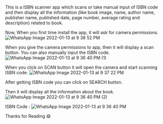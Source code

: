 
This is a ISBN scanner app which scans or take manual input of ISBN code and then display all the information (like book image, name, author name, publisher name, published date, page number,
average rating and description) related to book.

Now, When you first time install the app, it will ask for camera permissions. 
![WhatsApp Image 2022-01-13 at 9 38 52 PM](https://user-images.githubusercontent.com/63155782/149368298-3a05ff14-61b1-4fe3-a8a3-7ef4870033d6.jpeg)

When you give the camera permissions to app, then it will display a scan button. You can also manually input the ISBN code. 
![WhatsApp Image 2022-01-13 at 9 36 40 PM (1)](https://user-images.githubusercontent.com/63155782/149368406-bb46594e-3aae-42ee-9b2c-576d816b43bf.jpeg)

When you click on SCAN button it will open the camera and start scanning ISBN code.
![WhatsApp Image 2022-01-13 at 9 37 22 PM](https://user-images.githubusercontent.com/63155782/149368482-ec4d5c0c-e1ae-4d85-b209-be8611abba1b.jpeg)

After getting ISBN code you can click on SEARCH button.

Then it will display all the information about the book.
![WhatsApp Image 2022-01-13 at 9 36 40 PM (2)](https://user-images.githubusercontent.com/63155782/149368544-b561f84d-fed7-4f46-b390-3f8ac201de40.jpeg)


ISBN Code : 
![WhatsApp Image 2022-01-13 at 9 36 40 PM](https://user-images.githubusercontent.com/63155782/149368609-18732532-bb6a-4e70-b31b-8a51581cc4a8.jpeg)

Thanks for Reading :smile:


